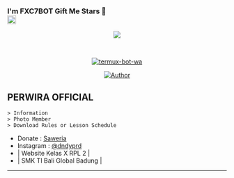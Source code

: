 ### I'm FXC7BOT Gift Me Stars 🌟 <br><img src="https://github.com/TheDudeThatCode/TheDudeThatCode/blob/master/Assets/Hi.gif" width="20px">
<p align="center">
<a href="https://github.com/Fxc7"><img src="https://raw.githubusercontent.com/Fxc7/termux-bot-wa/main/src/glitchtext.png"></a>
</p>
<br>



<p align="center">
<a href="#"><img title="termux-bot-wa" src="https://img.shields.io/badge/-TERMUX--BOT--WA-green?colorA=%23ff0000&colorB=%23017e40&style=for-the-badge"></a>
</p>
<p align="center">
<a href="https://github.com/DandyPradnyana"><img title="Author" src="https://img.shields.io/badge/AUTHOR-DNDY-aqua?style=for-the-badge&logo=github"></a>
</p>


## PERWIRA OFFICIAL

```
> Information
> Photo Member
> Download Rules or Lesson Schedule
```

* Donate : [Saweria](https://saweria.co/DndPrd)
* Instagram : [@dndyprd](https://www.instagram.com/dndyprd)
* | Website Kelas X RPL 2 |
* | SMK TI Bali Global Badung |

---
